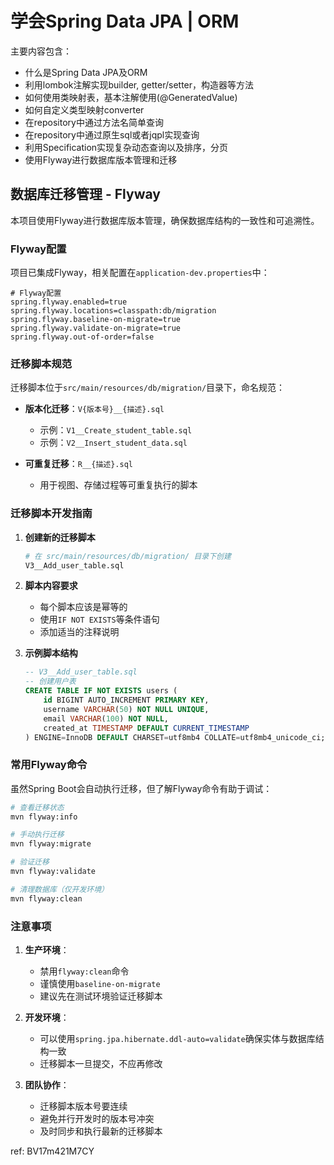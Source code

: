 # 学会Spring Data JPA | ORM

主要内容包含：
- 什么是Spring Data JPA及ORM
- 利用lombok注解实现builder, getter/setter，构造器等方法
- 如何使用类映射表，基本注解使用(@GeneratedValue)
- 如何自定义类型映射converter
- 在repository中通过方法名简单查询
- 在repository中通过原生sql或者jqpl实现查询
- 利用Specification实现复杂动态查询以及排序，分页
- 使用Flyway进行数据库版本管理和迁移

## 数据库迁移管理 - Flyway

本项目使用Flyway进行数据库版本管理，确保数据库结构的一致性和可追溯性。

### Flyway配置

项目已集成Flyway，相关配置在`application-dev.properties`中：

```properties
# Flyway配置
spring.flyway.enabled=true
spring.flyway.locations=classpath:db/migration
spring.flyway.baseline-on-migrate=true
spring.flyway.validate-on-migrate=true
spring.flyway.out-of-order=false
```

### 迁移脚本规范

迁移脚本位于`src/main/resources/db/migration/`目录下，命名规范：

- **版本化迁移**：`V{版本号}__{描述}.sql`
  - 示例：`V1__Create_student_table.sql`
  - 示例：`V2__Insert_student_data.sql`

- **可重复迁移**：`R__{描述}.sql`
  - 用于视图、存储过程等可重复执行的脚本

### 迁移脚本开发指南

1. **创建新的迁移脚本**
   ```bash
   # 在 src/main/resources/db/migration/ 目录下创建
   V3__Add_user_table.sql
   ```

2. **脚本内容要求**
   - 每个脚本应该是幂等的
   - 使用`IF NOT EXISTS`等条件语句
   - 添加适当的注释说明

3. **示例脚本结构**
   ```sql
   -- V3__Add_user_table.sql
   -- 创建用户表
   CREATE TABLE IF NOT EXISTS users (
       id BIGINT AUTO_INCREMENT PRIMARY KEY,
       username VARCHAR(50) NOT NULL UNIQUE,
       email VARCHAR(100) NOT NULL,
       created_at TIMESTAMP DEFAULT CURRENT_TIMESTAMP
   ) ENGINE=InnoDB DEFAULT CHARSET=utf8mb4 COLLATE=utf8mb4_unicode_ci;
   ```

### 常用Flyway命令

虽然Spring Boot会自动执行迁移，但了解Flyway命令有助于调试：

```bash
# 查看迁移状态
mvn flyway:info

# 手动执行迁移
mvn flyway:migrate

# 验证迁移
mvn flyway:validate

# 清理数据库（仅开发环境）
mvn flyway:clean
```

### 注意事项

1. **生产环境**：
   - 禁用`flyway:clean`命令
   - 谨慎使用`baseline-on-migrate`
   - 建议先在测试环境验证迁移脚本

2. **开发环境**：
   - 可以使用`spring.jpa.hibernate.ddl-auto=validate`确保实体与数据库结构一致
   - 迁移脚本一旦提交，不应再修改

3. **团队协作**：
   - 迁移脚本版本号要连续
   - 避免并行开发时的版本号冲突
   - 及时同步和执行最新的迁移脚本

ref:
BV17m421M7CY
